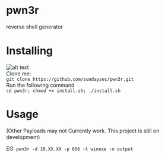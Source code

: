 # pwn3r
reverse shell generator

Installing
==
![alt text](https://github.com/sundaysec/pwn3r/core/images/install.png?raw=true)
<br/>
Clone me:</br>
`git clone https://github.com/sundaysec/pwn3r.git`<br/>
Run the following command<br/>
`cd pwn3r; chmod +x install.sh; ./install.sh`

Usage
==
(Other Payloads may not Currently work. This project is still on development)

EG:
`pwn3r -d 10.XX.XX -p 666 -t winexe -o output`
